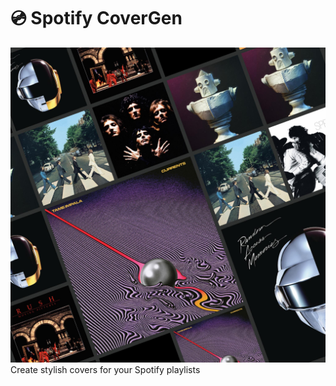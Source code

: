 # 💿 Spotify CoverGen
![Sample Playlist Cover](./sample-cover.jpg)
Create stylish covers for your Spotify playlists
